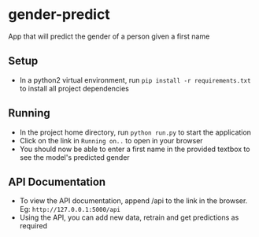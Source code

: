 # gender-predict

App that will predict the gender of a person given a first name

## Setup

* In a python2 virtual environment, run `pip install -r requirements.txt` to install all project dependencies
  
## Running

* In the project home directory, run `python run.py` to start the application
* Click on the link in `Running on..` to open in your browser
* You should now be able to enter a first name in the provided textbox to see the model's predicted gender

## API Documentation

* To view the API documentation, append /api to the link in the browser. Eg: `http://127.0.0.1:5000/api`
* Using the API, you can add new data, retrain and get predictions as required

